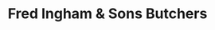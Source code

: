 ---
title: "Fred Ingham & Sons Butchers"
url: /halifax/fred-ingham-and-sons-butchers/
shop: butcher
---